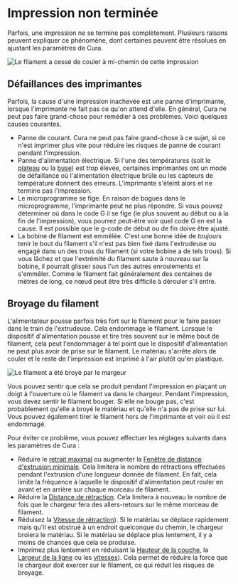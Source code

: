 Impression non terminée
===

Parfois, une impression ne se termine pas complètement. Plusieurs raisons peuvent expliquer ce phénomène, dont certaines peuvent être résolues en ajustant les paramètres de Cura.

![Le filament a cessé de couler à mi-chemin de cette impression](../../../articles/images/unfinished_print.jpg)

Défaillances des imprimantes
----
Parfois, la cause d'une impression inachevée est une panne d'imprimante, lorsque l'imprimante ne fait pas ce qu'on attend d'elle. En général, Cura ne peut pas faire grand-chose pour remédier à ces problèmes. Voici quelques causes courantes.
* Panne de courant. Cura ne peut pas faire grand-chose à ce sujet, si ce n'est imprimer plus vite pour réduire les risques de panne de courant pendant l'impression.
* Panne d'alimentation électrique. Si l'une des températures (soit le [plateau](../material/material_bed_temperature.md) ou la [buse](../material/material_print_temperature.md)) est trop élevée, certaines imprimantes ont un mode de défaillance où l'alimentation électrique brûle ou les capteurs de température donnent des erreurs. L'imprimante s'éteint alors et ne termine pas l'impression.
* Le microprogramme se fige. En raison de bogues dans le microprogramme, l'imprimante peut ne plus répondre. Si vous pouvez déterminer où dans le code G il se fige (le plus souvent au début ou à la fin de l'impression), vous pourrez peut-être voir quel code G en est la cause. Il est possible que le g-code de début ou de fin doive être ajusté.
* La bobine de filament est emmêlée. C'est une bonne idée de *toujours* tenir le bout du filament s'il n'est pas bien fixé dans l'extrudeuse ou engagé dans un des trous du filament (si votre bobine a de tels trous). Si vous lâchez et que l'extrémité du filament saute à nouveau sur la bobine, il pourrait glisser sous l'un des autres enroulements et s'emmêler. Comme le filament fait généralement des centaines de mètres de long, ce nœud peut être très difficile à dérouler s'il entre.

Broyage du filament
----
L'alimentateur pousse parfois très fort sur le filament pour le faire passer dans le train de l'extrudeuse. Cela endommage le filament. Lorsque le dispositif d'alimentation pousse et tire très souvent sur le même bout de filament, cela peut l'endommager à tel point que le dispositif d'alimentation ne peut plus avoir de prise sur le filament. Le matériau s'arrête alors de couler et le reste de l'impression est imprimé à l'air plutôt qu'en plastique.

![Le filament a été broyé par le margeur](../../../articles/images/grinding.jpg)

Vous pouvez sentir que cela se produit pendant l'impression en plaçant un doigt à l'ouverture où le filament va dans le chargeur. Pendant l'impression, vous devez sentir le filament bouger. Si elle ne bouge pas, c'est probablement qu'elle a broyé le matériau et qu'elle n'a pas de prise sur lui. Vous pouvez également tirer le filament hors de l'imprimante et voir où il est endommagé.

Pour éviter ce problème, vous pouvez effectuer les réglages suivants dans les paramètres de Cura :
* Réduire le [retrait maximal](../travel/retraction_count_max.md) ou augmenter la [Fenêtre de distance d'extrusion minimale](../travel/retraction_extrusion_window.md). Cela limitera le nombre de rétractions effectuées pendant l'extrusion d'une longueur donnée de filament. En fait, cela limite la fréquence à laquelle le dispositif d'alimentation peut rouler en avant et en arrière sur chaque morceau de filament.
* Réduire la [Distance de rétraction](../travel/retraction_amount.md). Cela limitera à nouveau le nombre de fois que le chargeur fera des allers-retours sur le même morceau de filament.
* Réduisez la [Vitesse de rétraction](../travel/retraction_speed.md)). Si le matériau se déplace rapidement mais qu'il est obstrué à un endroit quelconque du chemin, le chargeur broiera le matériau. Si le matériau se déplace plus lentement, il y a moins de chances que cela se produise.
* Imprimez plus lentement en réduisant la [Hauteur de la couche](../resolution/layer_height.md), la [Largeur de la ligne](../resolution/line_width.md) ou les [vitesses](../speed/speed_print.md)). Cela permet de réduire la force que le chargeur doit exercer sur le filament, ce qui réduit les risques de broyage.

